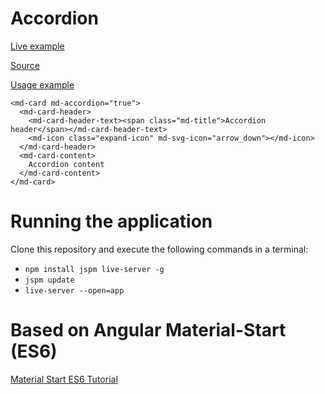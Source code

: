 # Accordion
[Live example](http://pepa.azurewebsites.net/app/)

[Source](https://github.com/gregor-srdic/material-start/blob/master/app/src/directives/accordion.js)

[Usage example](https://github.com/gregor-srdic/material-start/blob/master/app/src/users/components/details/UserDetails.html)

```
<md-card md-accordion="true">
  <md-card-header>
    <md-card-header-text><span class="md-title">Accordion header</span></md-card-header-text>
    <md-icon class="expand-icon" md-svg-icon="arrow_down"></md-icon>
  </md-card-header>
  <md-card-content>
    Accordion content
  </md-card-content>
</md-card>
```


# Running the application
Clone this repository and execute the following commands in a terminal:

* `npm install jspm live-server -g`
* `jspm update`
* `live-server --open=app`

# Based on Angular Material-Start (ES6)
[Material Start ES6 Tutorial](https://github.com/angular/material-start/tree/es6-tutorial)